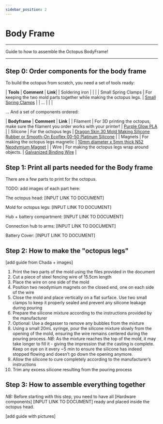 ```yaml
---
sidebar_position: 2
---
```


# Body Frame

---

Guide to how to assemble the Octopus BodyFrame!

---

## **Step 0**: Order components for the body frame

To build the octopus from scratch, you need a set of tools ready:

| **Tools** | **Comment** | **Link**|
| Soldering iron | | |
| Small Spring Clamps | For keeping the two mold parts together while making the octopus legs. | [Small Spring Clamps](https://www.amazon.com/Professional-Plastic-Backdrop-Photography-Improvement/dp/B08RXW32H4/ref=sr_1_4_sspa?crid=1J8SAX23LM8RL&dib=eyJ2IjoiMSJ9.bBQ1vi53Rm3_FWheH6Y-5UkGls3nde3m93OtWibJOJ_FNvoDQNWibBhXN57Ci-nxlCZ1mR9umqcrw_yAq3a8z3mrO-G19y8otVJjrQROz6gvkCsMKingTqyxJs4CXEZcg1kKhUez3hpgpsEqO4KFLAJ7Er0R8gjkVuY5O3Aw2b1jUy_BlnSP0j2yLhqu5CNi5kXZdNDo9dloSJA4q6uPs7H3HRNrQataPaMg0sqF3fvUxnvJtQbb9UuLeILQRI4E1dudFftenBUe5R9V5xm18zeDSasvQjGafeHC3fOgoqY.wVwtEicvwd-w6DT0kaTemHq8ntETuhty11PaVQpvF0k&dib_tag=se&keywords=Small+Spring+Clamps&qid=1715024759&sprefix=small+spring+clamps%2Caps%2C95&sr=8-4-spons&sp_csd=d2lkZ2V0TmFtZT1zcF9hdGY&psc=1) | 
| ... | | |


... And a set of components ordered:

| **Bodyframe** | **Comment** | **Link** |
| Filament | For 3D printing the octopus, make sure the filament you order works with your printer! | [Purple Glow PLA](https://www.amazon.com/Printer-Filament-1-75mm-Purple-Printing/dp/B0C1NL5QS3/ref=sr_1_7_sspa?crid=35JVUOTCE04W1&dib=eyJ2IjoiMSJ9.jdCkb-i3UcUn2IRb378sRHUjCPxJsI2PQI7ChImzk36x-0AGvOxX3fw7uRLTr0aOMgm4hCMpd_5HWtjmKkEjyEl4Y2fHrMYZusbnXhVx8eljjMz5Bnk8FRbjJIj2QauCF3-jkoxlfYB5CjHef_Yi-M0G9CorJjv3z4ofXKTImTEwa0Xh0_dRCl2cemslDbxKiCNKabyUYq1kLzDJsx7VQf2qFDO-hdTC_B7mKYL9dGQ.IOQuryL1CDaERoPEz2sSp299Ft9ADDV9ZVm1TP9kfuU&dib_tag=se&keywords=PLA%2BPro%2Bglow%2Bin%2Bthe%2Bdark&qid=1715085309&sprefix=pla%2Bpro%2Bglow%2Bin%2Bthe%2Bdar%2Caps%2C118&sr=8-7-spons&sp_csd=d2lkZ2V0TmFtZT1zcF9tdGY&th=1) |
| Silicone | For the octopus legs | [Dragon Skin 30 Mold Making Silicone Rubber  or Smooth-On Ecoflex 00-50 Platinum Silicone](https://www.amazon.com/Smooth-Ecoflex-00-50-Platinum-Silicone/dp/B00GJ80HIC/ref=sr_1_4_sspa?crid=G0FYRJRDGMF8&dib=eyJ2IjoiMSJ9.tfqGTyE5PILFlb1RRTd7XypT87sW1sqeeJcCqLWVeb-61JzlrJidup6ooqkPiVcDshxgdNNfUyMTIFBgX37ZeTNMBYJgXKLTE5xC1q37JWA.sBytAkl3dj6y2-VaTqx7u7TgnRUuQxoTxTFpN3HxCzM&dib_tag=se&keywords=Smooth-On+Ecoflex+00-50+Platinum+Silicone&qid=1715021991&sprefix=smooth-on+ecoflex+00-50+platinum+silicone%2Caps%2C87&sr=8-4-spons&sp_csd=d2lkZ2V0TmFtZT1zcF9hdGY&psc=1) |
| Magnets | For making the octopus legs magnetic | [10mm diameter x 5mm thick N52 Neodymium Magnet](https://www.amazon.com/Hyoocct-Kitchen-Refrigerator-Magnets-Whiteboard/dp/B0C9JRHP8B/ref=sr_1_4?crid=2H4HVEH11FVWY&dib=eyJ2IjoiMSJ9.GlRW0OVV1rvf0l8j65yEG3vAy8RmqkLBddEdTqljHAWF6Ans0gqJos1YWf7ahKvvVpU7tPXTAb9WCKcttusNoNyPK_9acZYcB1TwAz8mHp_gDpTAnoyEH2a4W-6lbFuBJm5aulsk6MEQrCA5ql2fDEkbf---BZJBhAdxGKKfckgOyJnJZlFnzt-lZ6S_6UkFRlYCU9EUQMLuGsZjt-8rTh6TwBH16Bl7gfrnGICZxGU.O8sd83h-OadGoyPCNS3M0Qiess5G69DD3VnvTmUQP7M&dib_tag=se&keywords=n52+magnets+10+5&qid=1715024651&sprefix=n52+magnets+10+5%2Caps%2C98&sr=8-4) |
| Wire | For making the octopus legs wrap around objects. | [Galvanized Binding Wire](https://www.amazon.com/National-Hardware-N266-981-2568BC-Galvanized/dp/B000I1QEGU/ref=sr_1_1_sspa?crid=3B3CM1VKN3S73&dib=eyJ2IjoiMSJ9.oweZPfk4PTlul_9LSqNOQewnkkplu7ITeWjRqAIqkxEbRxho07CxkfSgPXF_4shlMS4OpMC3tPrv5CNZ5A9pTRwS3D3KmrQWdCn-MvECFBZpGA0KUggtAfTESJelS9uc3xhJHnbn0oKux6-8pupWtr_4y-UQBwtwo4dEqNc1R81VilMKT_WeOjc5JnYpda4cvqVr5ftzkmrZ2Pdoyb8ZyKQJ0jU4_v9HsZ1kyFDMmDo6QrKW0f3H_qsn08x_W98wBvecg6aJcubkl23GwMCYmGZj2LCP93r59sosHG1aQ4w.34LNY081vlb0CE9NqoCSFUPkQQhzrUI2Dh1oMOzGlPs&dib_tag=se&keywords=Galvanized%2BBinding%2BWire&qid=1715022098&sprefix=galvanized%2Bbinding%2Bwire%2Caps%2C113&sr=8-1-spons&sp_csd=d2lkZ2V0TmFtZT1zcF9hdGY&th=1) | 


## **Step 1**: Print all parts needed for the Body frame

There are a few parts to print for the octopus. 

TODO: add images of each part here: 

The octopus head: [INPUT LINK TO DOCUMENT]

Mold for octopus legs: [INPUT LINK TO DOCUMENT]

Hub + battery compartment: [INPUT LINK TO DOCUMENT]

Connection hub to arms: [INPUT LINK TO DOCUMENT]

Battery Cover: [INPUT LINK TO DOCUMENT]

## **Step 2**: How to make the "octopus legs"

[add guide from Chada + images]

1. Print the two parts of the mold using the files provided in the document 
2. Cut a piece of steel fencing wire of 15.5cm length
3. Place the wire on one side of the mold 
4. Position two neodymium magnets on the closed end, one on each side of the wire
5. Close the mold and place vertically on a flat surface. Use two small clamps to keep it properly sealed and prevent any silicone leakage during pouring 
6. Prepare the silicone mixture according to the instructions provided by the manufacturer
7. Optional: Use a degasser to remove any bubbles from the mixture
8. Using a small 20mL syringe, pour the silicone mixture slowly from the opening of the mold, ensuring the wire remains centered during the pouring process. *NB*: As the mixture reaches the top of the mold, it may take longer to fill it - giving the impression that the casting is complete. Keep on eye on it every ~5 min to ensure the silicone has indeed stopped flowing and doesn’t go down the opening anymore.
9. Allow the silicone to cure completely according to the manufacturer’s instructions
10. Trim any excess silicone resulting from the pouring process


## **Step 3**: How to assemble everything together


*NB:* Before starting with this step, you need to have all [Hardware components] [INPUT LINK TO DOCUMENT] ready and placed inside the octopus head. 

[add guide with pictures]




